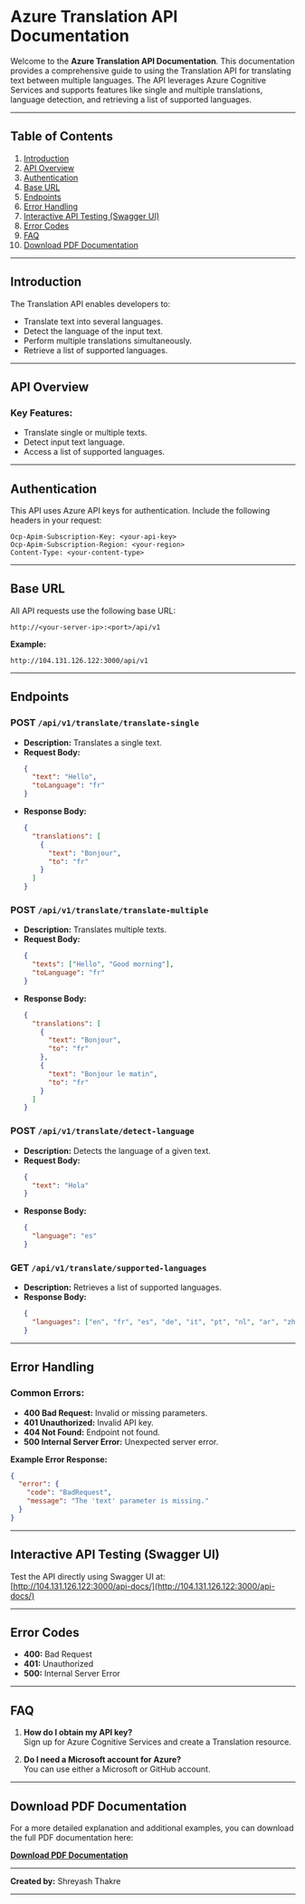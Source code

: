 # Azure Translation API Documentation

Welcome to the **Azure Translation API Documentation**. This documentation provides a comprehensive guide to using the Translation API for translating text between multiple languages. The API leverages Azure Cognitive Services and supports features like single and multiple translations, language detection, and retrieving a list of supported languages.

---

## Table of Contents

1. [Introduction](#introduction)  
2. [API Overview](#api-overview)  
3. [Authentication](#authentication)  
4. [Base URL](#base-url)  
5. [Endpoints](#endpoints)  
6. [Error Handling](#error-handling)  
7. [Interactive API Testing (Swagger UI)](#interactive-api-testing-swagger-ui)  
8. [Error Codes](#error-codes)  
9. [FAQ](#faq)
10. [Download PDF Documentation](#download-pdf-documentation)

---

## Introduction

The Translation API enables developers to:
- Translate text into several languages.
- Detect the language of the input text.
- Perform multiple translations simultaneously.
- Retrieve a list of supported languages.

---

## API Overview

### Key Features:
- Translate single or multiple texts.
- Detect input text language.
- Access a list of supported languages.

---

## Authentication

This API uses Azure API keys for authentication. Include the following headers in your request:

```http
Ocp-Apim-Subscription-Key: <your-api-key>
Ocp-Apim-Subscription-Region: <your-region>
Content-Type: <your-content-type>
```
---

## Base URL

All API requests use the following base URL:

```plaintext
http://<your-server-ip>:<port>/api/v1
```

**Example:**
```plaintext
http://104.131.126.122:3000/api/v1
```

---

## Endpoints

### **POST** `/api/v1/translate/translate-single`
- **Description:** Translates a single text.
- **Request Body:**
    ```json
    {
      "text": "Hello",
      "toLanguage": "fr"
    }
    ```
- **Response Body:**
    ```json
    {
      "translations": [
        {
          "text": "Bonjour",
          "to": "fr"
        }
      ]
    }
    ```

### **POST** `/api/v1/translate/translate-multiple`
- **Description:** Translates multiple texts.
- **Request Body:**
    ```json
    {
      "texts": ["Hello", "Good morning"],
      "toLanguage": "fr"
    }
    ```
- **Response Body:**
    ```json
    {
      "translations": [
        {
          "text": "Bonjour",
          "to": "fr"
        },
        {
          "text": "Bonjour le matin",
          "to": "fr"
        }
      ]
    }
    ```

### **POST** `/api/v1/translate/detect-language`
- **Description:** Detects the language of a given text.
- **Request Body:**
    ```json
    {
      "text": "Hola"
    }
    ```
- **Response Body:**
    ```json
    {
      "language": "es"
    }
    ```

### **GET** `/api/v1/translate/supported-languages`
- **Description:** Retrieves a list of supported languages.
- **Response Body:**
    ```json
    {
      "languages": ["en", "fr", "es", "de", "it", "pt", "nl", "ar", "zh", "ja"]
    }
    ```
---

## Error Handling

### Common Errors:
- **400 Bad Request:** Invalid or missing parameters.
- **401 Unauthorized:** Invalid API key.
- **404 Not Found:** Endpoint not found.
- **500 Internal Server Error:** Unexpected server error.

**Example Error Response:**
```json
{
  "error": {
    "code": "BadRequest",
    "message": "The 'text' parameter is missing."
  }
}
```

---

## Interactive API Testing (Swagger UI)

Test the API directly using Swagger UI at:  
[http://104.131.126.122:3000/api-docs/](http://104.131.126.122:3000/api-docs/)

---

## Error Codes

- **400:** Bad Request
- **401:** Unauthorized
- **500:** Internal Server Error

---

## FAQ

1. **How do I obtain my API key?**  
   Sign up for Azure Cognitive Services and create a Translation resource.

2. **Do I need a Microsoft account for Azure?**  
   You can use either a Microsoft or GitHub account.  
--- 

## Download PDF Documentation

For a more detailed explanation and additional examples, you can download the full PDF documentation here:

[**Download PDF Documentation**](./docs/Azure_Translation_Api_Doc.pdf)


---

**Created by:** Shreyash Thakre

---
